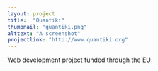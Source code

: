 ```yaml
---
layout: project
title:  "Quantiki"
thumbnail: "quantiki.png"
alttext: "A screenshot"
projectlink: "http://www.quantiki.org"
---
```


Web development project funded through the EU
